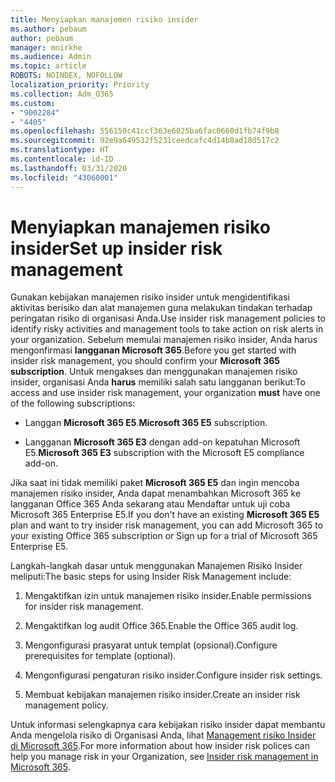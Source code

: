 ```yaml
---
title: Menyiapkan manajemen risiko insider
ms.author: pebaum
author: pebaum
manager: mnirkhe
ms.audience: Admin
ms.topic: article
ROBOTS: NOINDEX, NOFOLLOW
localization_priority: Priority
ms.collection: Adm_O365
ms.custom:
- "9002284"
- "4405"
ms.openlocfilehash: 556150c41ccf363e6025ba6fac0660d1fb74f9b8
ms.sourcegitcommit: 92e9a649532f5231ceedcafc4d14b8ad18d517c2
ms.translationtype: HT
ms.contentlocale: id-ID
ms.lasthandoff: 03/31/2020
ms.locfileid: "43060001"
---
```

# <a name="set-up-insider-risk-management"></a><span data-ttu-id="d42c1-102">Menyiapkan manajemen risiko insider</span><span class="sxs-lookup"><span data-stu-id="d42c1-102">Set up insider risk management</span></span>

<span data-ttu-id="d42c1-103">Gunakan kebijakan manajemen risiko insider untuk mengidentifikasi aktivitas berisiko dan alat manajemen guna melakukan tindakan terhadap peringatan risiko di organisasi Anda.</span><span class="sxs-lookup"><span data-stu-id="d42c1-103">Use insider risk management policies to identify risky activities and management tools to take action on risk alerts in your organization.</span></span> <span data-ttu-id="d42c1-104">Sebelum memulai manajemen risiko insider, Anda harus mengonfirmasi **langganan Microsoft 365**.</span><span class="sxs-lookup"><span data-stu-id="d42c1-104">Before you get started with insider risk management, you should confirm your **Microsoft 365 subscription**.</span></span> <span data-ttu-id="d42c1-105">Untuk mengakses dan menggunakan manajemen risiko insider, organisasi Anda **harus** memiliki salah satu langganan berikut:</span><span class="sxs-lookup"><span data-stu-id="d42c1-105">To access and use insider risk management, your organization **must** have one of the following subscriptions:</span></span>

- <span data-ttu-id="d42c1-106">Langgan **Microsoft 365 E5**.</span><span class="sxs-lookup"><span data-stu-id="d42c1-106">**Microsoft 365 E5** subscription.</span></span>

- <span data-ttu-id="d42c1-107">Langganan **Microsoft 365 E3** dengan add-on kepatuhan Microsoft E5.</span><span class="sxs-lookup"><span data-stu-id="d42c1-107">**Microsoft 365 E3** subscription with the Microsoft E5 compliance add-on.</span></span>

<span data-ttu-id="d42c1-108">Jika saat ini tidak memiliki paket **Microsoft 365 E5** dan ingin mencoba manajemen risiko insider, Anda dapat menambahkan Microsoft 365 ke langganan Office 365 Anda sekarang atau Mendaftar untuk uji coba Microsoft 365 Enterprise E5.</span><span class="sxs-lookup"><span data-stu-id="d42c1-108">If you don't have an existing **Microsoft 365 E5** plan and want to try insider risk management, you can add Microsoft 365 to your existing Office 365 subscription or Sign up for a trial of Microsoft 365 Enterprise E5.</span></span>

<span data-ttu-id="d42c1-109">Langkah-langkah dasar untuk menggunakan Manajemen Risiko Insider meliputi:</span><span class="sxs-lookup"><span data-stu-id="d42c1-109">The basic steps for using Insider Risk Management include:</span></span>

1. <span data-ttu-id="d42c1-110">Mengaktifkan izin untuk manajemen risiko insider.</span><span class="sxs-lookup"><span data-stu-id="d42c1-110">Enable permissions for insider risk management.</span></span>

2. <span data-ttu-id="d42c1-111">Mengaktifkan log audit Office 365.</span><span class="sxs-lookup"><span data-stu-id="d42c1-111">Enable the Office 365 audit log.</span></span>

3. <span data-ttu-id="d42c1-112">Mengonfigurasi prasyarat untuk templat (opsional).</span><span class="sxs-lookup"><span data-stu-id="d42c1-112">Configure prerequisites for template (optional).</span></span>

4. <span data-ttu-id="d42c1-113">Mengonfigurasi pengaturan risiko insider.</span><span class="sxs-lookup"><span data-stu-id="d42c1-113">Configure insider risk settings.</span></span>

5. <span data-ttu-id="d42c1-114">Membuat kebijakan manajemen risiko insider.</span><span class="sxs-lookup"><span data-stu-id="d42c1-114">Create an insider risk management policy.</span></span>

<span data-ttu-id="d42c1-115">Untuk informasi selengkapnya cara kebijakan risiko insider dapat membantu Anda mengelola risiko di Organisasi Anda, lihat [Management risiko Insider di Microsoft 365](https://go.microsoft.com/fwlink/?linkid=2123907).</span><span class="sxs-lookup"><span data-stu-id="d42c1-115">For more information about how insider risk polices can help you manage risk in your Organization, see [Insider risk management in Microsoft 365](https://go.microsoft.com/fwlink/?linkid=2123907).</span></span>
